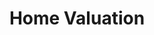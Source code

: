 ---
title: Home Valuation
description: Get a detailed report with an estimated value of your home. Get informed decisions about selling or refinancing your home by filling out the home valuation form.
search_engine_optimization:
    title_tag: Home Valuation | Fava Advisory
    meta_description: Fava Advisory provides a home value form to find an estimated value of your home. Get informed decisions about your home by filling out our home valuation form.
---